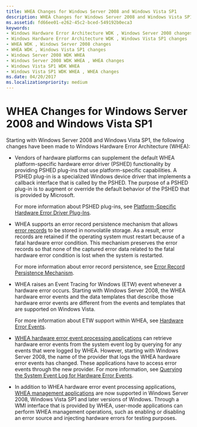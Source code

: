 ```yaml
---
title: WHEA Changes for Windows Server 2008 and Windows Vista SP1
description: WHEA Changes for Windows Server 2008 and Windows Vista SP1
ms.assetid: fd66ee01-e262-45c2-bced-549192b0eca3
keywords:
- Windows Hardware Error Architecture WDK , Windows Server 2008 changes
- Windows Hardware Error Architecture WDK , Windows Vista SP1 changes
- WHEA WDK , Windows Server 2008 changes
- WHEA WDK , Windows Vista SP1 changes
- Windows Server 2008 WDK WHEA
- Windows Server 2008 WDK WHEA , WHEA changes
- Windows Vista SP1 WDK WHEA
- Windows Vista SP1 WDK WHEA , WHEA changes
ms.date: 04/20/2017
ms.localizationpriority: medium
---
```


# WHEA Changes for Windows Server 2008 and Windows Vista SP1


Starting with Windows Server 2008 and Windows Vista SP1, the following changes have been made to Windows Hardware Error Architecture (WHEA):

-   Vendors of hardware platforms can supplement the default WHEA platform-specific hardware error driver (PSHED) functionality by providing PSHED plug-ins that use platform-specific capabilities. A PSHED plug-in is a specialized Windows device driver that implements a callback interface that is called by the PSHED. The purpose of a PSHED plug-in is to augment or override the default behavior of the PSHED that is provided by Microsoft.

    For more information about PSHED plug-ins, see [Platform-Specific Hardware Error Driver Plug-Ins](platform-specific-hardware-error-driver-plug-ins2.md).

-   WHEA supports an error record persistence mechanism that allows [error records](error-records.md) to be stored in nonvolatile storage. As a result, error records are retained if the operating system must restart because of a fatal hardware error condition. This mechanism preserves the error records so that none of the captured error data related to the fatal hardware error condition is lost when the system is restarted.

    For more information about error record persistence, see [Error Record Persistence Mechanism](error-record-persistence-mechanism.md).

-   WHEA raises an Event Tracing for Windows (ETW) event whenever a hardware error occurs. Starting with Windows Server 2008, the WHEA hardware error events and the data templates that describe those hardware error events are different from the events and templates that are supported on Windows Vista.

    For more information about ETW support within WHEA, see [Hardware Error Events](/windows-hardware/drivers/ddi/_whea/).

-   [WHEA hardware error event processing applications](whea-hardware-error-event-processing-applications.md) can retrieve hardware error events from the system event log by querying for any events that were logged by WHEA. However, starting with Windows Server 2008, the name of the provider that logs the WHEA hardware error events has changed. These applications have to access error events through the new provider. For more information, see [Querying the System Event Log for Hardware Error Events](querying-the-system-event-log-for-hardware-error-events.md).

-   In addition to WHEA hardware error event processing applications, [WHEA management applications](whea-management-applications.md) are now supported in Windows Server 2008, Windows Vista SP1 and later versions of Windows. Through a WMI interface that is provided by WHEA, user-mode applications can perform WHEA management operations, such as enabling or disabling an error source and injecting hardware errors for testing purposes.

 

